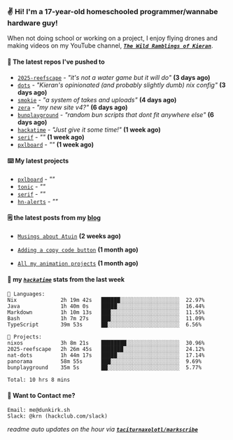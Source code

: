 ### ✌️ Hi! I'm a 17-year-old homeschooled programmer/wannabe hardware guy!

When not doing school or working on a project, I enjoy flying drones and making videos on my YouTube channel, [**_`The Wild Ramblings of Kieran`_**](https://youtube.com/@kieran.rambles).

#### 👷 The latest repos I've pushed to

- [`2025-reefscape`](https://github.com/df1317/2025-reefscape) - _"it's not a water game but it will do"_ **(3 days ago)**
- [`dots`](https://github.com/taciturnaxolotl/dots) - _"Kieran's opinionated (and probably slightly dumb) nix config"_ **(3 days ago)**
- [`smokie`](https://github.com/taciturnaxolotl/smokie) - _"a system of takes and uploads"_ **(4 days ago)**
- [`zera`](https://github.com/taciturnaxolotl/zera) - _"my new site v4?"_ **(6 days ago)**
- [`bunplayground`](https://github.com/taciturnaxolotl/bunplayground) - _"random bun scripts that dont fit anywhere else"_ **(6 days ago)**
- [`hackatime`](https://github.com/hackclub/hackatime) - _"Just give it some time!"_ **(1 week ago)**
- [`serif`](https://github.com/taciturnaxolotl/serif) - _""_ **(1 week ago)**
- [`pxlboard`](https://github.com/taciturnaxolotl/pxlboard) - _""_ **(1 week ago)**

#### ⌨️ My latest projects

- [`pxlboard`](https://github.com/taciturnaxolotl/pxlboard) - _""_
- [`tonic`](https://github.com/taciturnaxolotl/tonic) - _""_
- [`serif`](https://github.com/taciturnaxolotl/serif) - _""_
- [`hn-alerts`](https://github.com/taciturnaxolotl/hn-alerts) - _""_

#### 🗒️ the latest posts from my [blog](https://dunkirk.sh)

- [`Musings about Atuin`](https://dunkirk.sh/blog/atuin/) **(2 weeks ago)**

- [`Adding a copy code button`](https://dunkirk.sh/blog/adding-a-copy-button/) **(1 month ago)**

- [`All my animation projects`](https://dunkirk.sh/blog/my-animations/) **(1 month ago)**



#### 📡 my [_`hackatime`_](https://waka.hackclub.com) stats from the last week

```text
💾 Languages:
Nix              2h 19m 42s   ██████░░░░░░░░░░░░░░░░░░░  22.97%
Java             1h 40m 0s    █████░░░░░░░░░░░░░░░░░░░░  16.44%
Markdown         1h 10m 13s   ███░░░░░░░░░░░░░░░░░░░░░░  11.55%
Bash             1h 7m 27s    ███░░░░░░░░░░░░░░░░░░░░░░  11.09%
TypeScript       39m 53s      ██░░░░░░░░░░░░░░░░░░░░░░░  6.56%

💼 Projects:
nixos            3h 8m 21s    ████████░░░░░░░░░░░░░░░░░  30.96%
2025-reefscape   2h 26m 45s   ███████░░░░░░░░░░░░░░░░░░  24.12%
nat-dots         1h 44m 17s   █████░░░░░░░░░░░░░░░░░░░░  17.14%
panorama         58m 55s      ███░░░░░░░░░░░░░░░░░░░░░░  9.69%
bunplayground    35m 5s       ██░░░░░░░░░░░░░░░░░░░░░░░  5.77%

Total: 10 hrs 8 mins
```

#### 📮 Want to Contact me?

```text
Email: me@dunkirk.sh
Slack: @krn (hackclub.com/slack)
```

_readme auto updates on the hour via [**`taciturnaxolotl/markscribe`**](https://github.com/taciturnaxolotl/markscribe)_
